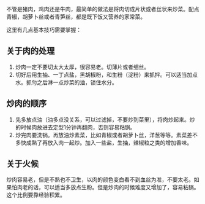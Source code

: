 
不管是猪肉，鸡肉还是牛肉，最简单的做法是将肉切成片状或者丝状来炒菜。配点青椒，胡萝卜丝或者青笋丝，都是既下饭又营养的家常菜。

这里有几点基本技巧需要掌握：

## 关于肉的处理

1. 炒肉一定不要切太大太厚，很容易老。切薄片或者细丝。
2. 切好后用生抽、一丁点盐，黑胡椒粉，和生粉（淀粉）来抓拌。可以适当加点水。抓匀之后淋一点炒菜的油，锁住水分。

## 炒肉的顺序
1. 先多放点油（油多点没关系，可以过滤掉，不要炒到菜里），将肉炒起来。炒的时候肉放进去定型1分钟再翻肉，否则容易粘锅。
2. 炒完肉要洗锅。再放油炒素菜，比如青椒或者胡萝卜丝，洋葱等等。素菜差不多快成熟了再放入肉一起炒。加入一些盐，生抽，辣椒粒之类的增加香味。

## 关于火候
炒肉容易老，但是不熟也不卫生，以肉的颜色变白看不到血丝为准，不要太老。如果怕肉老的话，可以适当多放点生粉。但是炒肉的时候难度又增加了，容易粘锅。这个比例要靠经验积累。